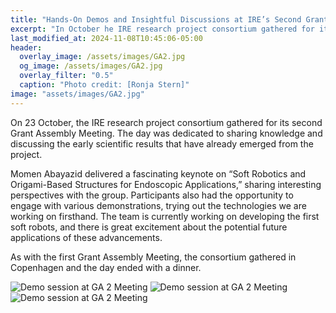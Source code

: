 ```yaml
---
title: "Hands-On Demos and Insightful Discussions at IRE’s Second Grant Assembly Meeting"
excerpt: "In October he IRE research project consortium gathered for its second Grant Assembly Meeting."
last_modified_at: 2024-11-08T10:45:06-05:00
header:
  overlay_image: /assets/images/GA2.jpg
  og_image: /assets/images/GA2.jpg
  overlay_filter: "0.5"
  caption: "Photo credit: [Ronja Stern]"
image: "assets/images/GA2.jpg"
---
```


On 23 October, the IRE research project consortium gathered for its second Grant Assembly Meeting. The day was dedicated to sharing knowledge and discussing the early scientific results that have already emerged from the project.

Momen Abayazid delivered a fascinating keynote on “Soft Robotics and Origami-Based Structures for Endoscopic Applications,” sharing interesting perspectives with the group. Participants also had the opportunity to engage with various demonstrations, trying out the technologies we are working on firsthand. The team is currently working on developing the first soft robots, and there is great excitement about the potential future applications of these advancements.

As with the first Grant Assembly Meeting, the consortium gathered in Copenhagen and the day ended with a dinner. 

![Demo session at GA 2 Meeting](/assets/images/Demo1.jpg)
![Demo session at GA 2 Meeting](/assets/images/Demo2.jpg)
![Demo session at GA 2 Meeting](/assets/images/Demo3.jpg)
